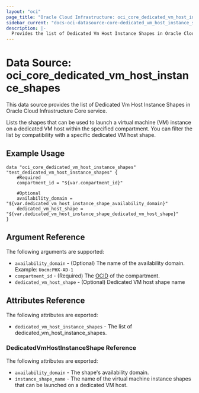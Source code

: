 ```yaml
---
layout: "oci"
page_title: "Oracle Cloud Infrastructure: oci_core_dedicated_vm_host_instance_shapes"
sidebar_current: "docs-oci-datasource-core-dedicated_vm_host_instance_shapes"
description: |-
  Provides the list of Dedicated Vm Host Instance Shapes in Oracle Cloud Infrastructure Core service
---
```


# Data Source: oci_core_dedicated_vm_host_instance_shapes
This data source provides the list of Dedicated Vm Host Instance Shapes in Oracle Cloud Infrastructure Core service.

Lists the shapes that can be used to launch a virtual machine (VM) instance on a dedicated VM host within the specified compartment.
You can filter the list by compatibility with a specific dedicated VM host shape.


## Example Usage

```hcl
data "oci_core_dedicated_vm_host_instance_shapes" "test_dedicated_vm_host_instance_shapes" {
	#Required
	compartment_id = "${var.compartment_id}"

	#Optional
	availability_domain = "${var.dedicated_vm_host_instance_shape_availability_domain}"
	dedicated_vm_host_shape = "${var.dedicated_vm_host_instance_shape_dedicated_vm_host_shape}"
}
```

## Argument Reference

The following arguments are supported:

* `availability_domain` - (Optional) The name of the availability domain.  Example: `Uocm:PHX-AD-1` 
* `compartment_id` - (Required) The [OCID](https://docs.cloud.oracle.com/iaas/Content/General/Concepts/identifiers.htm) of the compartment.
* `dedicated_vm_host_shape` - (Optional) Dedicated VM host shape name 


## Attributes Reference

The following attributes are exported:

* `dedicated_vm_host_instance_shapes` - The list of dedicated_vm_host_instance_shapes.

### DedicatedVmHostInstanceShape Reference

The following attributes are exported:

* `availability_domain` - The shape's availability domain. 
* `instance_shape_name` - The name of the virtual machine instance shapes that can be launched on a dedicated VM host. 

